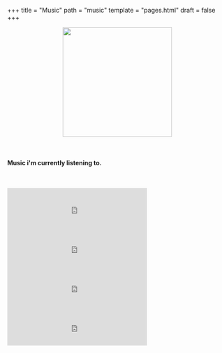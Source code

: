 +++
title = "Music"
path = "music"
template = "pages.html"
draft = false
+++

<div align="center">

 <p align="center">
   
  <img src="https://sachinsenal0x64.github.io/picx-images-hosting/pepe-listening-to-music.283fpx8jor0g.gif" alt=" " align="center" width="250" height="250"> 
  
</p>
</div>

<br>

#### Music i'm currently listening to.

<br>

<div style="text-align: center;">
  <p style="text-align:left;">
   
   <iframe src="https://embed.tidal.com/tracks/294404537?disableAnalytics=true" frameborder="0" style="width: 100%; max-width: 320px; height: 90px;"></iframe>
   <iframe src="https://embed.tidal.com/tracks/294404536?disableAnalytics=true" frameborder="0" style="width: 100%; max-width: 320px; height: 90px;"></iframe>

  <span style="float:right;">
    
   <iframe src="https://embed.tidal.com/tracks/294404535?disableAnalytics=true" frameborder="0" style="width: 100%; max-width: 320px; height: 90px;"></iframe>
   <iframe src="https://embed.tidal.com/tracks/138790325?disableAnalytics=true" frameborder="0" style="width: 100%; max-width: 320px; height: 90px;"></iframe>
     
  </span><br>
   
  </p>
</div>
